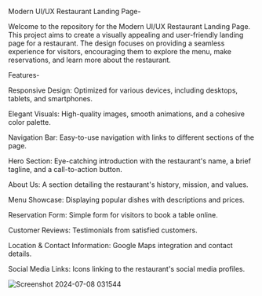 Modern UI/UX Restaurant Landing Page-

Welcome to the repository for the Modern UI/UX Restaurant Landing Page. This project aims to create a visually appealing and user-friendly landing page for a restaurant. The design focuses on providing a seamless experience for visitors, encouraging them to explore the menu, make reservations, and learn more about the restaurant.

Features-

Responsive Design: Optimized for various devices, including desktops, tablets, and smartphones.

Elegant Visuals: High-quality images, smooth animations, and a cohesive color palette.

Navigation Bar: Easy-to-use navigation with links to different sections of the page.

Hero Section: Eye-catching introduction with the restaurant's name, a brief tagline, and a call-to-action button.

About Us: A section detailing the restaurant's history, mission, and values.

Menu Showcase: Displaying popular dishes with descriptions and prices.

Reservation Form: Simple form for visitors to book a table online.

Customer Reviews: Testimonials from satisfied customers.

Location & Contact Information: Google Maps integration and contact details.

Social Media Links: Icons linking to the restaurant's social media profiles.

![Screenshot 2024-07-08 031544](https://github.com/RyanSin4/project_ui_ux_restaurant/assets/96691063/5e27f620-6a15-4a0c-b50c-f5e5839180cf)

